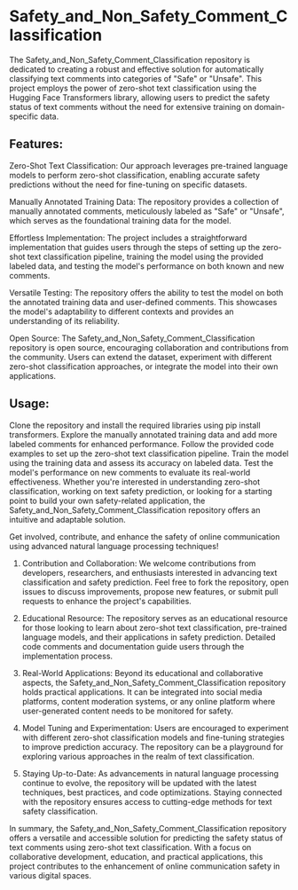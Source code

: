 # Safety_and_Non_Safety_Comment_Classification

The Safety_and_Non_Safety_Comment_Classification repository is dedicated to creating a robust and effective solution for automatically classifying text comments into categories of "Safe" or "Unsafe". This project employs the power of zero-shot text classification using the Hugging Face Transformers library, allowing users to predict the safety status of text comments without the need for extensive training on domain-specific data.

## Features:

Zero-Shot Text Classification: Our approach leverages pre-trained language models to perform zero-shot classification, enabling accurate safety predictions without the need for fine-tuning on specific datasets.

Manually Annotated Training Data: The repository provides a collection of manually annotated comments, meticulously labeled as "Safe" or "Unsafe", which serves as the foundational training data for the model.

Effortless Implementation: The project includes a straightforward implementation that guides users through the steps of setting up the zero-shot text classification pipeline, training the model using the provided labeled data, and testing the model's performance on both known and new comments.

Versatile Testing: The repository offers the ability to test the model on both the annotated training data and user-defined comments. This showcases the model's adaptability to different contexts and provides an understanding of its reliability.

Open Source: The Safety_and_Non_Safety_Comment_Classification repository is open source, encouraging collaboration and contributions from the community. Users can extend the dataset, experiment with different zero-shot classification approaches, or integrate the model into their own applications.

## Usage:

Clone the repository and install the required libraries using pip install transformers.
Explore the manually annotated training data and add more labeled comments for enhanced performance.
Follow the provided code examples to set up the zero-shot text classification pipeline.
Train the model using the training data and assess its accuracy on labeled data.
Test the model's performance on new comments to evaluate its real-world effectiveness.
Whether you're interested in understanding zero-shot classification, working on text safety prediction, or looking for a starting point to build your own safety-related application, the Safety_and_Non_Safety_Comment_Classification repository offers an intuitive and adaptable solution.

Get involved, contribute, and enhance the safety of online communication using advanced natural language processing techniques!

1. Contribution and Collaboration: We welcome contributions from developers, researchers, and enthusiasts interested in advancing text classification and safety prediction. Feel free to fork the repository, open issues to discuss improvements, propose new features, or submit pull requests to enhance the project's capabilities.

2. Educational Resource: The repository serves as an educational resource for those looking to learn about zero-shot text classification, pre-trained language models, and their applications in safety prediction. Detailed code comments and documentation guide users through the implementation process.

3. Real-World Applications: Beyond its educational and collaborative aspects, the Safety_and_Non_Safety_Comment_Classification repository holds practical applications. It can be integrated into social media platforms, content moderation systems, or any online platform where user-generated content needs to be monitored for safety.

4. Model Tuning and Experimentation: Users are encouraged to experiment with different zero-shot classification models and fine-tuning strategies to improve prediction accuracy. The repository can be a playground for exploring various approaches in the realm of text classification.

5. Staying Up-to-Date: As advancements in natural language processing continue to evolve, the repository will be updated with the latest techniques, best practices, and code optimizations. Staying connected with the repository ensures access to cutting-edge methods for text safety classification.

In summary, the Safety_and_Non_Safety_Comment_Classification repository offers a versatile and accessible solution for predicting the safety status of text comments using zero-shot text classification. With a focus on collaborative development, education, and practical applications, this project contributes to the enhancement of online communication safety in various digital spaces.
